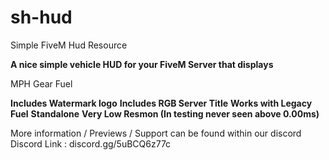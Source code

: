 # sh-hud
Simple FiveM Hud Resource

**A nice simple vehicle HUD for your FiveM Server that displays**

MPH
Gear
Fuel 

**Includes Watermark logo**
**Includes RGB Server Title**
**Works with Legacy Fuel**
**Standalone**
**Very Low Resmon (In testing never seen above 0.00ms)**

More information / Previews / Support can be found within our discord 
Discord Link : discord.gg/5uBCQ6z77c

